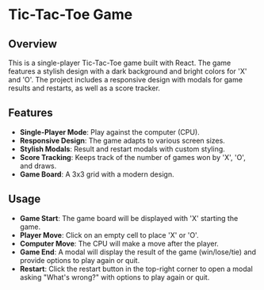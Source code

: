 # Tic-Tac-Toe Game

## Overview

This is a single-player Tic-Tac-Toe game built with React. The game features a stylish design with a dark background and bright colors for 'X' and 'O'. The project includes a responsive design with modals for game results and restarts, as well as a score tracker.

## Features

- **Single-Player Mode**: Play against the computer (CPU).
- **Responsive Design**: The game adapts to various screen sizes.
- **Stylish Modals**: Result and restart modals with custom styling.
- **Score Tracking**: Keeps track of the number of games won by 'X', 'O', and draws.
- **Game Board**: A 3x3 grid with a modern design.

## Usage

- **Game Start**: The game board will be displayed with 'X' starting the game.
- **Player Move**: Click on an empty cell to place 'X' or 'O'.
- **Computer Move**: The CPU will make a move after the player.
- **Game End**: A modal will display the result of the game (win/lose/tie) and provide options to play again or quit.
- **Restart**: Click the restart button in the top-right corner to open a modal asking "What's wrong?" with options to play again or quit.
